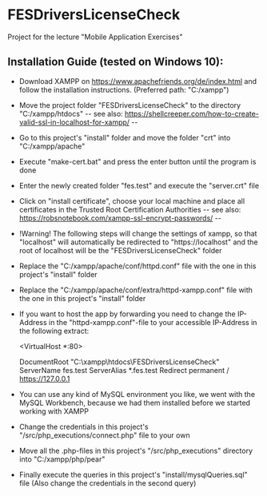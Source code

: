 # FESDriversLicenseCheck
Project for the lecture "Mobile Application Exercises"

## Installation Guide (tested on Windows 10):
- Download XAMPP on https://www.apachefriends.org/de/index.html and follow
the installation instructions. (Preferred path: "C:/xampp")
- Move the project folder "FESDriversLicenseCheck" to the directory "C:/xampp/htdocs"
 -- see also: https://shellcreeper.com/how-to-create-valid-ssl-in-localhost-for-xampp/ --
- Go to this project's "install" folder and move the folder "crt" into "C:/xampp/apache"
- Execute "make-cert.bat" and press the enter button until the program is done
- Enter the newly created folder "fes.test" and execute the "server.crt" file
- Click on "install certificate", choose your local machine and place all certificates
in the Trusted Root Certification Authorities
-- see also: https://robsnotebook.com/xampp-ssl-encrypt-passwords/ --
- !Warning! The following steps will change the settings of xampp, so that "localhost" will
automatically be redirected to "https://localhost" and the root of localhost will be the
"FESDriversLicenseCheck" folder
- Replace the "C:/xampp/apache/conf/httpd.conf" file with the one in this project's "install" folder
- Replace the "C:/xampp/apache/conf/extra/httpd-xampp.conf" file with the one in this project's "install" folder
- If you want to host the app by forwarding you need to change the IP-Address in the "httpd-xampp.conf"-file
to your accessible IP-Address in the following extract:

  <VirtualHost *:80>
  
   DocumentRoot "C:\xampp\htdocs\FESDriversLicenseCheck"
   ServerName fes.test
   ServerAlias *.fes.test
   Redirect permanent / https://127.0.0.1
  </VirtualHost>

- You can use any kind of MySQL environment you like, we went with the MySQL Workbench, because
we had them installed before we started working with XAMPP
- Change the credentials in this project's "/src/php_executions/connect.php" file to your own
- Move all the .php-files in this project's "/src/php_executions" directory into "C:/xampp/php/pear"
- Finally execute the queries in this project's "install/mysqlQueries.sql" file
 (Also change the credentials in the second query)
